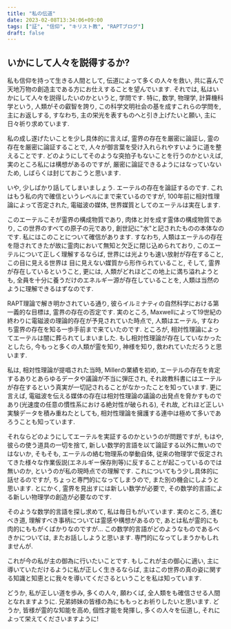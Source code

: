 ```yaml
---
title: "私の伝道"
date: 2023-02-08T13:34:06+09:00
tags: ["証", "信仰", "キリスト教", "RAPTブログ"]
draft: false
---
```


## いかにして人々を説得するか?
私も信仰を持って生きる人間として, 伝道によって多くの人々を救い,
共に喜んで天地万物の創造主である方にお仕えすることを望んでいます.
それでは, 私はいかにして人々を説得したいのかというと, 学問です.
特に, 数学, 物理学, 計算機科学という, 人類がその叡智を誇り, 
この科学文明社会の基を成すこれらの学問を,
主にお返しする, すなわち, 主の栄光を表すものへと引き上げたいと願い,
主に日々祈り求めています.

私の成し遂げたいことを少し具体的に言えば, 霊界の存在を厳密に論証し, 
霊の存在を厳密に論証することで, 人々が御言葉を受け入れられやすいように道を整えることです.
どのようにしてそのような突拍子もないことを行うのかといえば, 実のところ私には構想があるのですが,
厳密に論証できるようにはなっていないため, しばらくは封じておこうと思います.

いや, 少しばかり話してしまいましょう. エーテルの存在を論証するのです.
これはもう私の内で確信というレベルにまで来ているのですが,
100年前に相対性理論によって否定された, 電磁波の媒体, 世界媒質としてのエーテルは実在します.

このエーテルこそが霊界の構成物質であり, 肉体と対を成す霊体の構成物質であり, この世界のすべての原子の元であり,
創世記に"水"と記されたものの本体なのです. 私にはこのことについて確信があります.
すなわち, 人類はエーテルの存在を隠されてきたが故に霊肉において無知と欠乏に閉じ込められており,
このエーテルについて正しく理解するならば, 世界には光よりも速い放射が存在すること, この目に見える世界は
目に見えない媒質から形作られていること, そして, 霊界が存在しているということ, 更には, 
人類がどれほどこの地上に満ち溢れようとも, 全員を十分に養うだけのエネルギー源が存在していることを, 
人類は当然のように理解できるはずなのです. 

RAPT理論で解き明かされている通り, 彼らイルミナティの自然科学における第一義的な目標は,
霊界の存在の否定です. 実のところ, Maxwellによって19世紀の終わりに電磁波の理論的存在が予見されていた時点で,
人類はエーテル, すなわち霊界の存在を知る一歩手前まで来ていたのです. ところが, 相対性理論によってエーテルは闇に葬られてしまいました.
もし相対性理論が存在していなかったとしたら, 今もっと多くの人類が霊を知り, 神様を知り, 救われていただろうと思います.

私は, 相対性理論が提唱された当時, Millerの業績を初め, 
エーテルの存在を肯定するありとあらゆるデータや議論が不当に弾圧され,
それ故教科書にはエーテルが存在するという真実が一切記されることがなかったことを知っています.
更に言えば, 電磁波を伝える媒体の存在は相対性理論の議論の出発点を脅かすものであり(光速度の任意の慣性系における絶対性が破られる),
それ故, どれほど正しい実験データを積み重ねたとしても, 相対性理論を擁護する連中は極めて多いであろうことも知っています.

それならどのようにしてエーテルを実証するのかというのが問題ですが, もはや, 彼らの使う道具の一切を捨て,
新しい数学的言語を以て論証する以外に無いのではないか, そもそも, エーテルの絡む物理系の挙動自体,
従来の物理学で仮定されてきた様々な作業仮説(エネルギー保存則等)に反することが起こっているのでは無いのか,
というのが私の現時点での理解です. これについてもう少し具体的に話せるのですが, ちょっと専門的になってしまうので,
また別の機会にしようと思います. とにかく, 霊界を見出すには新しい数学が必要で, その数学的言語による新しい物理学の創造が必要なのです.

そのような数学的言語を探し求めて, 私は毎日もがいています. 実のところ, 進むべき道, 理解すべき事柄については霊感や構想があるので,
あとは私が霊的にも肉的にももがくばかりなのですが... この数学的言語がどのようなものであるべきかについては,
またお話ししようと思います. 専門的になってしまうかもしれませんが.

これが今の私が主の御為に行いたいことです. もしこれが主の御心に適い, 主に導いていただけるように私が正しく生きるならば,
主はこの世界の真の姿に関する知識と知恵とに我々を導いてくださるということを私は知っています.

どうか, 私が正しい道を歩み, 多くの人々, 願わくば, 全人類をも確信させる人間となれますように.
兄弟姉妹の皆様の為にももっとお祈りしたいと思います. どうか, 皆様が霊的な知能を高め, 個性才能を発揮し, 
多くの人々を伝道し, それによって栄えてくださいますように!
